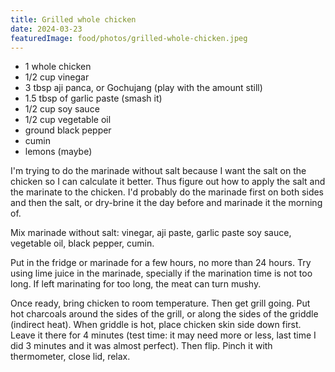 ```yaml
---
title: Grilled whole chicken
date: 2024-03-23
featuredImage: food/photos/grilled-whole-chicken.jpeg
---
```


- 1 whole chicken
- 1/2 cup vinegar
- 3 tbsp aji panca, or Gochujang (play with the amount still)
- 1.5 tbsp of garlic paste (smash it)
- 1/2 cup soy sauce
- 1/2 cup vegetable oil
- ground black pepper
- cumin
- lemons (maybe)

I'm trying to do the marinade without salt because I want the salt on the chicken 
so I can calculate it better. Thus figure out how to apply the salt and the marinate to 
the chicken. I'd probably do the marinade first on both sides and then the salt, or dry-brine 
it the day before and marinade it the morning of.

Mix marinade without salt: vinegar, aji paste, garlic paste soy sauce, 
vegetable oil, black pepper, cumin. 

Put in the fridge or marinade for a few hours, no more than 24 hours. Try using lime juice 
in the marinade, specially if the marination time is not too long. If left marinating 
for too long, the meat can turn mushy.

Once ready, bring chicken to room temperature. Then get grill going. Put hot charcoals
around the sides of the grill, or along the sides of the griddle (indirect heat). 
When griddle is hot, place chicken skin side down first. Leave it there for 4 minutes 
(test time: it may need more or less, last time I did 3 minutes and it was almost perfect). 
Then flip. Pinch it with thermometer, close lid, relax.
